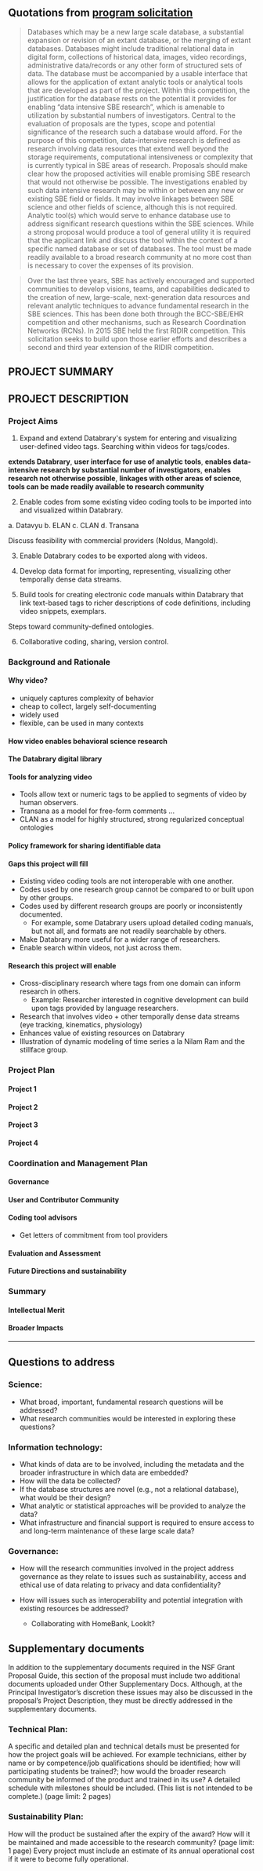 ## Quotations from [program solicitation](http://www.nsf.gov/pubs/2015/nsf15602/nsf15602.htm)

>Databases which may be a new large scale database, a substantial expansion or revision of an extant database, or the merging of extant databases. Databases might include traditional relational data in digital form, collections of historical data, images, video recordings, administrative data/records or any other form of structured sets of data. The database must be accompanied by a usable interface that allows for the application of extant analytic tools or analytical tools that are developed as part of the project. Within this competition, the justification for the database rests on the potential it provides for enabling “data intensive SBE research”, which is amenable to utilization by substantial numbers of investigators. Central to the evaluation of proposals are the types, scope and potential significance of the research such a database would afford. For the purpose of this competition, data-intensive research is defined as research involving data resources that extend well beyond the storage requirements, computational intensiveness or complexity that is currently typical in SBE areas of research. Proposals should make clear how the proposed activities will enable promising SBE research that would not otherwise be possible. The investigations enabled by such data intensive research may be within or between any new or existing SBE field or fields. It may involve linkages between SBE science and other fields of science, although this is not required.
>Analytic tool(s) which would serve to enhance database use to address significant research questions within the SBE sciences. While a strong proposal would produce a tool of general utility it is required that the applicant link and discuss the tool within the context of a specific named database or set of databases. The tool must be made readily available to a broad research community at no more cost than is necessary to cover the expenses of its provision.

>Over the last three years, SBE has actively encouraged and supported communities to develop visions, teams, and capabilities dedicated to the creation of new, large-scale, next-generation data resources and relevant analytic techniques to advance fundamental research in the SBE sciences. This has been done both through the BCC-SBE/EHR competition and other mechanisms, such as Research Coordination Networks (RCNs). In 2015 SBE held the first RIDIR competition. This solicitation seeks to build upon those earlier efforts and describes a second and third year extension of the RIDIR competition.

## PROJECT SUMMARY

## PROJECT DESCRIPTION

### Project Aims

1. Expand and extend Databrary's system for entering and visualizing user-defined video tags. Searching within videos for tags/codes.

**extends Databrary**, **user interface for use of analytic tools**, **enables data-intensive research by substantial number of investigators**, **enables research not otherwise possible**, **linkages with other areas of science**, **tools can be made readily available to research community**

2. Enable codes from some existing video coding tools to be imported into and visualized within Databrary.

a. Datavyu
b. ELAN
c. CLAN
d. Transana

Discuss feasibility with commercial providers (Noldus, Mangold).

3. Enable Databrary codes to be exported along with videos.

4. Develop data format for importing, representing, visualizing other temporally dense data streams.

5. Build tools for creating electronic code manuals within Databrary that link text-based tags to richer descriptions of code definitions, including video snippets, exemplars.

Steps toward community-defined ontologies.

6. Collaborative coding, sharing, version control.

### Background and Rationale

#### Why video?

- uniquely captures complexity of behavior
- cheap to collect, largely self-documenting
- widely used
- flexible, can be used in many contexts

#### How video enables behavioral science research

#### The Databrary digital library

#### Tools for analyzing video

- Tools allow text or numeric tags to be applied to segments of video by human observers.
- Transana as a model for free-form comments ...
- CLAN as a model for highly structured, strong regularized conceptual ontologies

#### Policy framework for sharing identifiable data

#### Gaps this project will fill

- Existing video coding tools are not interoperable with one another.
- Codes used by one research group cannot be compared to or built upon by other groups.
- Codes used by different research groups are poorly or inconsistently documented.
  - For example, some Databrary users upload detailed coding manuals, but not all, and formats are not readily searchable by others.
- Make Databrary more useful for a wider range of researchers.
- Enable search within videos, not just across them.

#### Research this project will enable

- Cross-disciplinary research where tags from one domain can inform research in others.
  - Example: Researcher interested in cognitive development can build upon tags provided by language researchers.
- Research that involves video + other temporally dense data streams (eye tracking, kinematics, physiology)
- Enhances value of existing resources on Databrary
- Illustration of dynamic modeling of time series a la Nilam Ram and the stillface group.

### Project Plan

#### Project 1

#### Project 2

#### Project 3

#### Project 4

### Coordination and Management Plan

#### Governance

#### User and Contributor Community

#### Coding tool advisors

- Get letters of commitment from tool providers

#### Evaluation and Assessment

#### Future Directions and sustainability

### Summary

#### Intellectual Merit

#### Broader Impacts

----

## Questions to address

### Science:

- What broad, important, fundamental research questions will be addressed?
- What research communities would be interested in exploring these questions?

### Information technology:

- What kinds of data are to be involved, including the metadata and the broader infrastructure in which data are embedded?
- How will the data be collected?
- If the database structures are novel (e.g., not a relational database), what would be their design?
- What analytic or statistical approaches will be provided to analyze the data?
- What infrastructure and financial support is required to ensure access to and long-term maintenance of these large scale data?

### Governance:

- How will the research communities involved in the project address governance as they relate to issues such as sustainability, access and ethical use of data relating to privacy and data confidentiality?

- How will issues such as interoperability and potential integration with existing resources be addressed?
  - Collaborating with HomeBank, LookIt?

## Supplementary documents

In addition to the supplementary documents required in the NSF Grant Proposal Guide, this section of the proposal must include two additional documents uploaded under Other Supplementary Docs. Although, at the Principal Investigator’s discretion these issues may also be discussed in the proposal’s Project Description, they must be directly addressed in the supplementary documents.

### Technical Plan:

A specific and detailed plan and technical details must be presented for how the project goals will be achieved. For example technicians, either by name or by competence/job qualifications should be identified; how will participating students be trained?; how would the broader research community be informed of the product and trained in its use? A detailed schedule with milestones should be included. (This list is not intended to be complete.) (page limit: 2 pages)

### Sustainability Plan:

How will the product be sustained after the expiry of the award? How will it be maintained and made accessible to the research community? (page limit: 1 page) Every project must include an estimate of its annual operational cost if it were to become fully operational.
